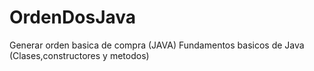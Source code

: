 # OrdenDosJava
Generar orden basica de compra (JAVA) 
Fundamentos basicos de Java (Clases,constructores y metodos)
